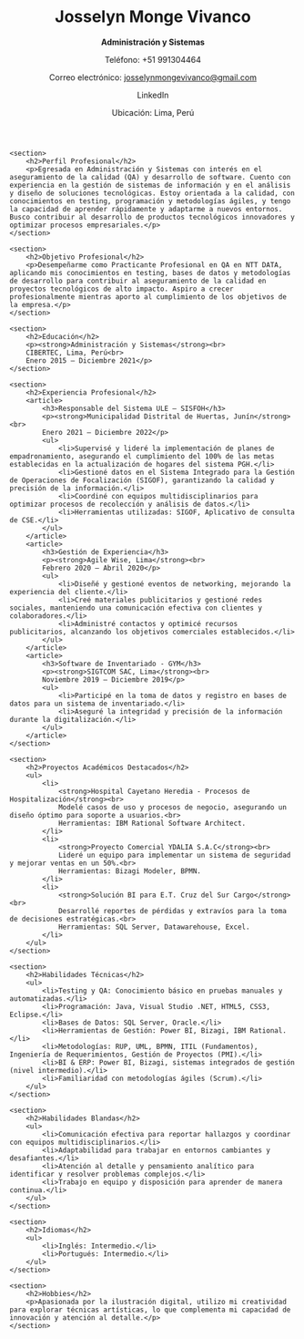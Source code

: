 <!DOCTYPE html>
<html lang="es">
<head>
    <meta charset="UTF-8">
    <meta name="viewport" content="width=device-width, initial-scale=1.0">
    <title>Perfil Profesional - Josselyn Monge Vivanco</title>
</head>
<body>
    <header>
        <h1>Josselyn Monge Vivanco</h1>
        <p><strong>Administración y Sistemas</strong></p>
        <p>Teléfono: +51 991304464</p>
        <p>Correo electrónico: <a href="mailto:josselynmongevivanco@gmail.com">josselynmongevivanco@gmail.com</a></p>
        <p>LinkedIn</p>
        <p>Ubicación: Lima, Perú</p>
    </header>

    <section>
        <h2>Perfil Profesional</h2>
        <p>Egresada en Administración y Sistemas con interés en el aseguramiento de la calidad (QA) y desarrollo de software. Cuento con experiencia en la gestión de sistemas de información y en el análisis y diseño de soluciones tecnológicas. Estoy orientada a la calidad, con conocimientos en testing, programación y metodologías ágiles, y tengo la capacidad de aprender rápidamente y adaptarme a nuevos entornos. Busco contribuir al desarrollo de productos tecnológicos innovadores y optimizar procesos empresariales.</p>
    </section>

    <section>
        <h2>Objetivo Profesional</h2>
        <p>Desempeñarme como Practicante Profesional en QA en NTT DATA, aplicando mis conocimientos en testing, bases de datos y metodologías de desarrollo para contribuir al aseguramiento de la calidad en proyectos tecnológicos de alto impacto. Aspiro a crecer profesionalmente mientras aporto al cumplimiento de los objetivos de la empresa.</p>
    </section>

    <section>
        <h2>Educación</h2>
        <p><strong>Administración y Sistemas</strong><br>
        CIBERTEC, Lima, Perú<br>
        Enero 2015 – Diciembre 2021</p>
    </section>

    <section>
        <h2>Experiencia Profesional</h2>
        <article>
            <h3>Responsable del Sistema ULE – SISFOH</h3>
            <p><strong>Municipalidad Distrital de Huertas, Junín</strong><br>
            Enero 2021 – Diciembre 2022</p>
            <ul>
                <li>Supervisé y lideré la implementación de planes de empadronamiento, asegurando el cumplimiento del 100% de las metas establecidas en la actualización de hogares del sistema PGH.</li>
                <li>Gestioné datos en el Sistema Integrado para la Gestión de Operaciones de Focalización (SIGOF), garantizando la calidad y precisión de la información.</li>
                <li>Coordiné con equipos multidisciplinarios para optimizar procesos de recolección y análisis de datos.</li>
                <li>Herramientas utilizadas: SIGOF, Aplicativo de consulta de CSE.</li>
            </ul>
        </article>
        <article>
            <h3>Gestión de Experiencia</h3>
            <p><strong>Agile Wise, Lima</strong><br>
            Febrero 2020 – Abril 2020</p>
            <ul>
                <li>Diseñé y gestioné eventos de networking, mejorando la experiencia del cliente.</li>
                <li>Creé materiales publicitarios y gestioné redes sociales, manteniendo una comunicación efectiva con clientes y colaboradores.</li>
                <li>Administré contactos y optimicé recursos publicitarios, alcanzando los objetivos comerciales establecidos.</li>
            </ul>
        </article>
        <article>
            <h3>Software de Inventariado - GYM</h3>
            <p><strong>SIGTCOM SAC, Lima</strong><br>
            Noviembre 2019 – Diciembre 2019</p>
            <ul>
                <li>Participé en la toma de datos y registro en bases de datos para un sistema de inventariado.</li>
                <li>Aseguré la integridad y precisión de la información durante la digitalización.</li>
            </ul>
        </article>
    </section>

    <section>
        <h2>Proyectos Académicos Destacados</h2>
        <ul>
            <li>
                <strong>Hospital Cayetano Heredia - Procesos de Hospitalización</strong><br>
                Modelé casos de uso y procesos de negocio, asegurando un diseño óptimo para soporte a usuarios.<br>
                Herramientas: IBM Rational Software Architect.
            </li>
            <li>
                <strong>Proyecto Comercial YDALIA S.A.C</strong><br>
                Lideré un equipo para implementar un sistema de seguridad y mejorar ventas en un 50%.<br>
                Herramientas: Bizagi Modeler, BPMN.
            </li>
            <li>
                <strong>Solución BI para E.T. Cruz del Sur Cargo</strong><br>
                Desarrollé reportes de pérdidas y extravíos para la toma de decisiones estratégicas.<br>
                Herramientas: SQL Server, Datawarehouse, Excel.
            </li>
        </ul>
    </section>

    <section>
        <h2>Habilidades Técnicas</h2>
        <ul>
            <li>Testing y QA: Conocimiento básico en pruebas manuales y automatizadas.</li>
            <li>Programación: Java, Visual Studio .NET, HTML5, CSS3, Eclipse.</li>
            <li>Bases de Datos: SQL Server, Oracle.</li>
            <li>Herramientas de Gestión: Power BI, Bizagi, IBM Rational.</li>
            <li>Metodologías: RUP, UML, BPMN, ITIL (Fundamentos), Ingeniería de Requerimientos, Gestión de Proyectos (PMI).</li>
            <li>BI & ERP: Power BI, Bizagi, sistemas integrados de gestión (nivel intermedio).</li>
            <li>Familiaridad con metodologías ágiles (Scrum).</li>
        </ul>
    </section>

    <section>
        <h2>Habilidades Blandas</h2>
        <ul>
            <li>Comunicación efectiva para reportar hallazgos y coordinar con equipos multidisciplinarios.</li>
            <li>Adaptabilidad para trabajar en entornos cambiantes y desafiantes.</li>
            <li>Atención al detalle y pensamiento analítico para identificar y resolver problemas complejos.</li>
            <li>Trabajo en equipo y disposición para aprender de manera continua.</li>
        </ul>
    </section>

    <section>
        <h2>Idiomas</h2>
        <ul>
            <li>Inglés: Intermedio.</li>
            <li>Portugués: Intermedio.</li>
        </ul>
    </section>

    <section>
        <h2>Hobbies</h2>
        <p>Apasionada por la ilustración digital, utilizo mi creatividad para explorar técnicas artísticas, lo que complementa mi capacidad de innovación y atención al detalle.</p>
    </section>
</body>
</html>
